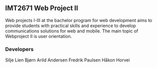 ## IMT2671 Web Project II
Web projects I-III at the bachelor program for web development aims to provide students with practical skills and experience to develop communications solutions for web and mobile. The main topic of Webproject II is user orientation.

### Developers
Silje Lien
Bjørn Arild Andersen
Fredrik Paulsen
Håkon Horvei
